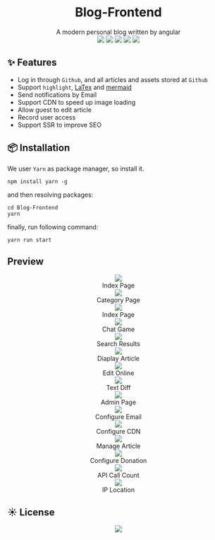 <h1 align="center">Blog-Frontend</h1>
<div align="center"> 
    A modern personal blog written by angular
</div>

<div align="center"> 
	<img src="https://github.com/ijkzen/Blog-Frontend/workflows/Build//badge.svg">
	<img src="https://img.shields.io/github/issues/ijkzen/Blog-Frontend">
	<img src="https://img.shields.io/github/stars/ijkzen/Blog-Frontend">
	<img src="https://img.shields.io/github/license/ijkzen/Blog-Frontend">
	<img src="https://img.shields.io/badge/language-TypeScript-orange.svg">
</div>

## ✨ Features

- Log in through `Github`, and all articles and assets stored at `Github`
- Support `highlight`, [LaTex](https://katex.org/) and [mermaid](https://mermaid-js.github.io/mermaid/#/)
- Send notifications by Email
- Support CDN to speed up image loading
- Allow guest to edit article
- Record user access
- Support SSR to improve SEO

## 📦 Installation

We user `Yarn` as package manager, so install it.
```shell
npm install yarn -g
```
and then resolving packages:
```shell
cd Blog-Frontend
yarn
```
finally, run following command:
```shell
yarn run start
```
## Preview
<div align="center">
    <img src="./preview/index.png">
    <br>
    <span>Index Page</span>
</div>

<div align="center">
    <img src="./preview/category.png">
    <br>
    <span>Category Page</span>
</div>

<div align="center">
    <img src="./preview/index.png">
    <br>
    <span>Index Page</span>
</div>

<div align="center">
    <img src="./preview/chat_game.png">
    <br>
    <span>Chat Game</span>
</div>

<div align="center">
    <img src="./preview/search.png">
    <br>
    <span>Search Results</span>
</div>

<div align="center">
    <img src="./preview/article-info.png">
    <br>
    <span>Diaplay Article</span>
</div>

<div align="center">
    <img src="./preview/edit-online.png">
    <br>
    <span>Edit Online</span>
</div>

<div align="center">
    <img src="./preview/compare_edit.png">
    <br>
    <span>Text Diff</span>
</div>

<div align="center">
    <img src="./preview/admin.png">
    <br>
    <span>Admin Page</span>
</div>

<div align="center">
    <img src="./preview/configure-email.png">
    <br>
    <span>Configure Email</span>
</div>

<div align="center">
    <img src="./preview/configure-cdn.png">
    <br>
    <span>Configure CDN</span>
</div>

<div align="center">
    <img src="./preview/manage-article.png">
    <br>
    <span>Manage Article</span>
</div>

<div align="center">
    <img src="./preview/configure-donate.png">
    <br>
    <span>Configure Donation</span>
</div>

<div align="center">
    <img src="./preview/api-call-count.png">
    <br>
    <span>API Call Count</span>
</div>

<div align="center">
    <img src="./preview/ip-location.png">
    <br>
    <span>IP Location</span>
</div>

## ☀️ License

<div align="center">
    <img src="./preview/license.png">
</div>


